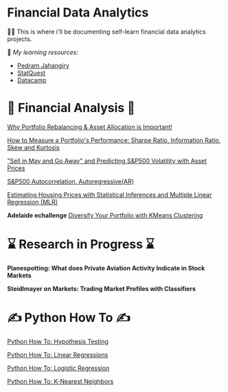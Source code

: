 # Financial Data Analytics 

🙋‍♂️ This is where i'll be documenting self-learn financial data analytics projects.

💓 *My learning resources:* 
* [Pedram Jahangiry](https://github.com/PJalgotrader)
* [StatQuest](https://statquest.org/)
* [Datacamp](https://www.datacamp.com/)



# 📖 Financial Analysis 📖
[Why Portfolio Rebalancing & Asset Allocation is Important!](AssetAllocation.ipynb)

[How to Measure a Portfolio's Performance: Sharpe Ratio, Information Ratio, Skew and Kurtosis](Sharpe&IR.ipynb)

["Sell in May and Go Away" and Predicting S&P500 Volatility with Asset Prices](PredictingVolatility.ipynb)

[S&P500 Autocorrelation, Autoregressive(AR)](SPYautocorrelation.ipynb)

[Estimating Housing Prices with Statistical Inferences and Multiple Linear Regression (MLR)](StatisticalInferences.ipynb)


**Adelaide echallenge**
[Diversify Your Portfolio with KMeans Clustering](https://buttersaltpepper-finapp-app-cfhlmv.streamlitapp.com/)


# ⌛ Research in Progress ⌛
**Planespotting: What does Private Aviation Activity Indicate in Stock Markets**

**Steidlmayer on Markets: Trading Market Profiles with Classifiers**



# ✍️ Python How To ✍️
[Python How To: Hypothesis Testing](HypothesisTesting.ipynb)

[Python How To: Linear Regressions](LinearRegression.ipynb)

[Python How To: Logistic Regression](LogisticRegression.ipynb)

[Python How To: K-Nearest Neighbors](KNN.ipynb)
